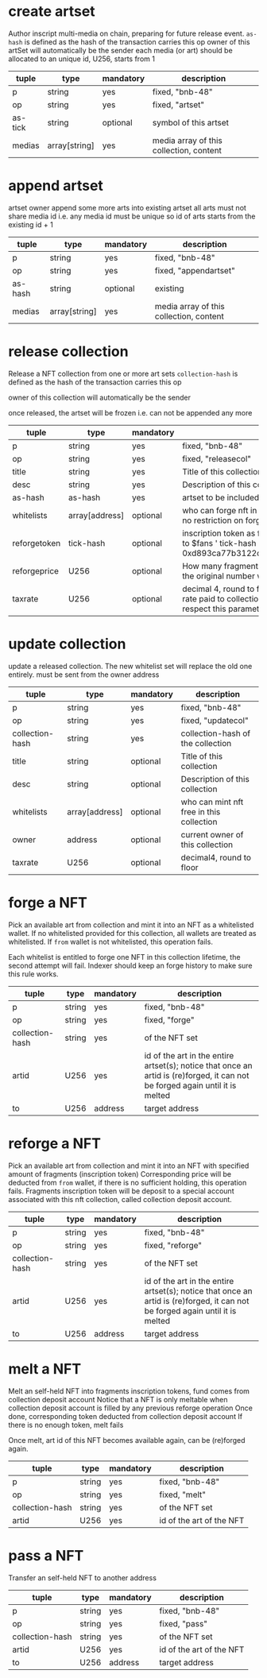 # create artset
Author inscript  multi-media on chain, preparing for future release event.
`as-hash` is defined as the hash of the transaction carries this op
owner of this artSet will automatically be the sender
each media (or art) should be allocated to an unique id, U256, starts from 1

|tuple|type|mandatory|description|
|-|-|-|-|
|p|string|yes|fixed, "bnb-48"|
|op|string|yes|fixed, "artset"|
|as-tick|string|optional|symbol of this artset|
|medias|array[string]|yes|media array of this collection, content|

# append artset
artset owner append some more arts into existing artset
all arts must not share media id i.e. any media id must be unique
so id of arts starts from the existing id + 1

|tuple|type|mandatory|description|
|-|-|-|-|
|p|string|yes|fixed, "bnb-48"|
|op|string|yes|fixed, "appendartset"|
|as-hash|string|optional|existing|
|medias|array[string]|yes|media array of this collection, content|

# release collection

Release a NFT collection from one or more art sets
`collection-hash` is defined as the hash of the transaction carries this op

owner of this collection will automatically be the sender

once released, the artset will be frozen i.e. can not be appended any more

|tuple|type|mandatory|description|
|-|-|-|-|
|p|string|yes|fixed, "bnb-48"|
|op|string|yes|fixed, "releasecol"|
|title|string|yes|Title of this collection|
|desc|string|yes|Description of this collection|
|as-hash|as-hash|yes|artset to be included in this collection; artSet must be owned by the `from` address; |
|whitelists|array[address]|optional|who can forge nft in this collection; if not provided or empty array is provided, there is no restriction on forging|
|reforgetoken|tick-hash|optional|inscription token as fragments of this collection; if not provided, tick-hash will be set to $fans ' tick-hash i.e. 0xd893ca77b3122cb6c480da7f8a12cb82e19542076f5895f21446258dc473a7c2 |
|reforgeprice|U256|optional|How many fragments can one NFT be melt into, or reforged with; this value should be the original number without decimals consideration.|
|taxrate|U256|optional|decimal 4, round to floor; e.g. 500 means 0.05 i.e. 5% ; this parameter means the tax rate paid to collection owner when an NFT is traded on market; market dApp should respect this parameter, but this is not guaranteed by code|


# update collection

update a released collection. The new whitelist set will replace the old one entirely.
must be sent from the owner address

|tuple|type|mandatory|description|
|-|-|-|-|
|p|string|yes|fixed, "bnb-48"|
|op|string|yes|fixed, "updatecol"|
|collection-hash|string|yes|collection-hash of the collection|
|title|string|optional|Title of this collection|
|desc|string|optional|Description of this collection|
|whitelists|array[address]|optional|who can mint nft free in this collection|
|owner|address|optional|current owner of this collection|
|taxrate|U256|optional|decimal4, round to floor|


# forge a NFT

Pick an available art from collection and mint it into an NFT as a whitelisted wallet.
If no whitelisted provided for this collection, all wallets are treated as whitelisted.
If `from` wallet is not whitelisted, this operation fails.

Each whitelist is entitled to forge one NFT in this collection lifetime, the second attempt will fail. Indexer should keep an forge history to make sure this rule works.

|tuple|type|mandatory|description|
|-|-|-|-|
|p|string|yes|fixed, "bnb-48"|
|op|string|yes|fixed, "forge"|
|collection-hash|string|yes|of the NFT set|
|artid|U256|yes|id of the art in the entire artset(s); notice that once an artid is (re)forged, it can not be forged again until it is melted|
|to|U256|address|target address|

# reforge a NFT

Pick an available art from collection and mint it into an NFT with specified amount of fragments (inscription token) 
Corresponding price will be deducted from `from` wallet, if there is no sufficient holding, this operation fails.
Fragments inscription token will be deposit to a special account associated with this nft collection, called collection deposit account.

|tuple|type|mandatory|description|
|-|-|-|-|
|p|string|yes|fixed, "bnb-48"|
|op|string|yes|fixed, "reforge"|
|collection-hash|string|yes|of the NFT set|
|artid|U256|yes|id of the art in the entire artset(s); notice that once an artid is (re)forged, it can not be forged again until it is melted|
|to|U256|address|target address|


# melt a NFT

Melt an self-held NFT into fragments inscription tokens, fund comes from collection deposit account
Notice that a NFT is only meltable when collection deposit account is filled by any previous reforge operation
Once done, corresponding token deducted from collection deposit account
If there is no enough token, melt fails

Once melt, art id of this NFT becomes available again, can be (re)forged again.

|tuple|type|mandatory|description|
|-|-|-|-|
|p|string|yes|fixed, "bnb-48"|
|op|string|yes|fixed, "melt"|
|collection-hash|string|yes|of the NFT set|
|artid|U256|yes|id of the art of the NFT|

# pass a NFT

Transfer an self-held NFT to another address

|tuple|type|mandatory|description|
|-|-|-|-|
|p|string|yes|fixed, "bnb-48"|
|op|string|yes|fixed, "pass"|
|collection-hash|string|yes|of the NFT set|
|artid|U256|yes|id of the art of the NFT|
|to|U256|address|target address|

